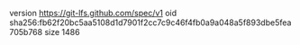 version https://git-lfs.github.com/spec/v1
oid sha256:fb62f20bc5aa5108d1d7901f2cc7c9c46f4fb0a9a048a5f893dbe5fea705b768
size 1486
